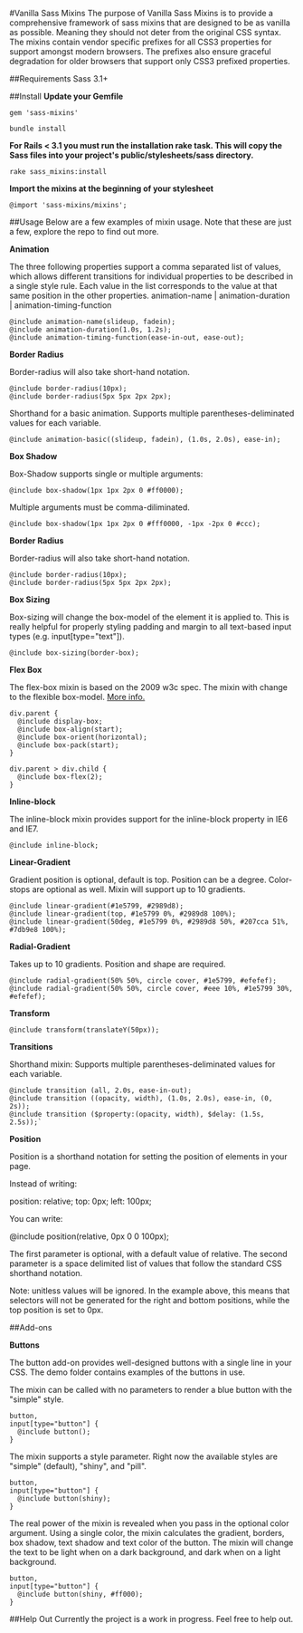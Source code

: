 #Vanilla Sass Mixins
The purpose of Vanilla Sass Mixins is to provide a comprehensive framework of sass mixins that are designed to be as vanilla as possible. Meaning they should not deter from the original CSS syntax. The mixins contain vendor specific prefixes for all CSS3 properties for support amongst modern browsers. The prefixes also ensure graceful degradation for older browsers that support only CSS3 prefixed properties.


##Requirements
Sass 3.1+


##Install
**Update your Gemfile**

    gem 'sass-mixins'

    bundle install

**For Rails < 3.1 you must run the installation rake task. This will copy the
Sass files into your project's public/stylesheets/sass directory.**

    rake sass_mixins:install

**Import the mixins at the beginning of your stylesheet**

    @import 'sass-mixins/mixins';

##Usage
Below are a few examples of mixin usage. Note that these are just a few, explore the repo to find out more.

**Animation**

The three following properties support a comma separated list of values, which allows different transitions for individual properties to be described in a single style rule. Each value in the list corresponds to the value at that same position in the other properties. animation-name | animation-duration | animation-timing-function

    @include animation-name(slideup, fadein);
    @include animation-duration(1.0s, 1.2s);
    @include animation-timing-function(ease-in-out, ease-out);


**Border Radius**

Border-radius will also take short-hand notation.

    @include border-radius(10px);
    @include border-radius(5px 5px 2px 2px);


Shorthand for a basic animation. Supports multiple parentheses-deliminated values for each variable.

    @include animation-basic((slideup, fadein), (1.0s, 2.0s), ease-in);


**Box Shadow**

Box-Shadow supports single or multiple arguments:

    @include box-shadow(1px 1px 2px 0 #ff0000);

Multiple arguments must be comma-diliminated.

    @include box-shadow(1px 1px 2px 0 #fff0000, -1px -2px 0 #ccc);


**Border Radius**

Border-radius will also take short-hand notation.

    @include border-radius(10px);
    @include border-radius(5px 5px 2px 2px);


**Box Sizing**

Box-sizing will change the box-model of the element it is applied to. This is really helpful for properly styling padding and margin to all text-based input types (e.g. input[type="text"]).

    @include box-sizing(border-box);


**Flex Box**

The flex-box mixin is based on the 2009 w3c spec. The mixin with change to the flexible box-model. [More info.](http://www.w3.org/TR/2009/WD-css3-flexbox-20090723/)

    div.parent {
      @include display-box;
      @include box-align(start);
      @include box-orient(horizontal);
      @include box-pack(start);
    }

    div.parent > div.child {
      @include box-flex(2);
    }

**Inline-block**

The inline-block mixin provides support for the inline-block property in IE6 and IE7.

    @include inline-block;


**Linear-Gradient**

Gradient position is optional, default is top. Position can be a degree. Color-stops are optional as well. Mixin will support up to 10 gradients.

    @include linear-gradient(#1e5799, #2989d8);
    @include linear-gradient(top, #1e5799 0%, #2989d8 100%);
    @include linear-gradient(50deg, #1e5799 0%, #2989d8 50%, #207cca 51%, #7db9e8 100%);

**Radial-Gradient**

Takes up to 10 gradients. Position and shape are required.

    @include radial-gradient(50% 50%, circle cover, #1e5799, #efefef);
    @include radial-gradient(50% 50%, circle cover, #eee 10%, #1e5799 30%, #efefef);

**Transform**

    @include transform(translateY(50px));


**Transitions**

Shorthand mixin: Supports multiple parentheses-deliminated values for each variable.

    @include transition (all, 2.0s, ease-in-out);
    @include transition ((opacity, width), (1.0s, 2.0s), ease-in, (0, 2s));
    @include transition ($property:(opacity, width), $delay: (1.5s, 2.5s));`


**Position**

Position is a shorthand notation for setting the position of elements in your page.

Instead of writing:

  position: relative;
  top: 0px;
  left: 100px;

You can write:

  @include position(relative, 0px 0 0 100px);

The first parameter is optional, with a default value of relative. The second parameter is a space delimited list of values that follow the standard CSS shorthand notation.

Note: unitless values will be ignored. In the example above, this means that selectors will not be generated for the right and bottom positions, while the top position is set to 0px.


##Add-ons

**Buttons**

The button add-on provides well-designed buttons with a single line in your CSS. The demo folder contains examples of the buttons in use.

The mixin can be called with no parameters to render a blue button with the "simple" style.

    button,
    input[type="button"] {
      @include button();
    }

The mixin supports a style parameter. Right now the available styles are "simple" (default), "shiny", and "pill".

    button,
    input[type="button"] {
      @include button(shiny);
    }

The real power of the mixin is revealed when you pass in the optional color argument. Using a single color, the mixin calculates the gradient, borders, box shadow, text shadow and text color of the button. The mixin will change the text to be light when on a dark background, and dark when on a light background.

    button,
    input[type="button"] {
      @include button(shiny, #ff000);
    }


##Help Out
Currently the project is a work in progress. Feel free to help out.



